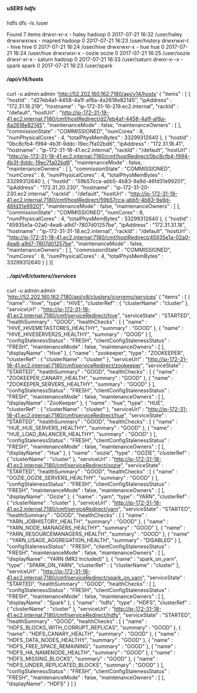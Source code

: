 ##### uSERS hdfs

hdfs dfs -ls /user

Found 7 items
drwxr-xr-x   - haley  hadoop          0 2017-07-21 16:32 /user/haley
drwxrwxrwx   - mapred hadoop          0 2017-07-21 16:23 /user/history
drwxrwxr-t   - hive   hive            0 2017-07-21 16:24 /user/hive
drwxrwxr-x   - hue    hue             0 2017-07-21 16:24 /user/hue
drwxrwxr-x   - oozie  oozie           0 2017-07-21 16:25 /user/oozie
drwxr-xr-x   - saturn hadoop          0 2017-07-21 16:33 /user/saturn
drwxr-x--x   - spark  spark           0 2017-07-21 16:23 /user/spark

##### /api/v14/hosts

curl -u admin:admin 'http://52.202.160.162:7180/api/v14/hosts'
{
  "items" : [ {
    "hostId" : "d27eb4a1-4458-4a1f-af8a-4a2618e82145",
    "ipAddress" : "172.31.16.219",
    "hostname" : "ip-172-31-16-219.ec2.internal",
    "rackId" : "/default",
    "hostUrl" : "http://ip-172-31-18-41.ec2.internal:7180/cmf/hostRedirect/d27eb4a1-4458-4a1f-af8a-4a2618e82145",
    "maintenanceMode" : false,
    "maintenanceOwners" : [ ],
    "commissionState" : "COMMISSIONED",
    "numCores" : 8,
    "numPhysicalCores" : 4,
    "totalPhysMemBytes" : 33299312640
  }, {
    "hostId" : "0bc8cfb4-f994-4b3f-9ddc-19ec7fa02bd6",
    "ipAddress" : "172.31.18.41",
    "hostname" : "ip-172-31-18-41.ec2.internal",
    "rackId" : "/default",
    "hostUrl" : "http://ip-172-31-18-41.ec2.internal:7180/cmf/hostRedirect/0bc8cfb4-f994-4b3f-9ddc-19ec7fa02bd6",
    "maintenanceMode" : false,
    "maintenanceOwners" : [ ],
    "commissionState" : "COMMISSIONED",
    "numCores" : 8,
    "numPhysicalCores" : 4,
    "totalPhysMemBytes" : 33299312640
  }, {
    "hostId" : "59b57cca-abb5-4b83-9a9d-46fd31e99201",
    "ipAddress" : "172.31.20.230",
    "hostname" : "ip-172-31-20-230.ec2.internal",
    "rackId" : "/default",
    "hostUrl" : "http://ip-172-31-18-41.ec2.internal:7180/cmf/hostRedirect/59b57cca-abb5-4b83-9a9d-46fd31e99201",
    "maintenanceMode" : false,
    "maintenanceOwners" : [ ],
    "commissionState" : "COMMISSIONED",
    "numCores" : 8,
    "numPhysicalCores" : 4,
    "totalPhysMemBytes" : 33299312640
  }, {
    "hostId" : "45935e1a-02a0-4ea8-a9d7-7807d01257be",
    "ipAddress" : "172.31.31.18",
    "hostname" : "ip-172-31-31-18.ec2.internal",
    "rackId" : "/default",
    "hostUrl" : "http://ip-172-31-18-41.ec2.internal:7180/cmf/hostRedirect/45935e1a-02a0-4ea8-a9d7-7807d01257be",
    "maintenanceMode" : false,
    "maintenanceOwners" : [ ],
    "commissionState" : "COMMISSIONED",
    "numCores" : 8,
    "numPhysicalCores" : 4,
    "totalPhysMemBytes" : 33299312640
  } ]
}[


##### ../api/v8/clusters/<githubName>/services


curl -u admin:admin 'http://52.202.160.162:7180/api/v8/clusters/jcorremo/services'
{
  "items" : [ {
    "name" : "hive",
    "type" : "HIVE",
    "clusterRef" : {
      "clusterName" : "cluster"
    },
    "serviceUrl" : "http://ip-172-31-18-41.ec2.internal:7180/cmf/serviceRedirect/hive",
    "serviceState" : "STARTED",
    "healthSummary" : "GOOD",
    "healthChecks" : [ {
      "name" : "HIVE_HIVEMETASTORES_HEALTHY",
      "summary" : "GOOD"
    }, {
      "name" : "HIVE_HIVESERVER2S_HEALTHY",
      "summary" : "GOOD"
    } ],
    "configStalenessStatus" : "FRESH",
    "clientConfigStalenessStatus" : "FRESH",
    "maintenanceMode" : false,
    "maintenanceOwners" : [ ],
    "displayName" : "Hive"
  }, {
    "name" : "zookeeper",
    "type" : "ZOOKEEPER",
    "clusterRef" : {
      "clusterName" : "cluster"
    },
    "serviceUrl" : "http://ip-172-31-18-41.ec2.internal:7180/cmf/serviceRedirect/zookeeper",
    "serviceState" : "STARTED",
    "healthSummary" : "GOOD",
    "healthChecks" : [ {
      "name" : "ZOOKEEPER_CANARY_HEALTH",
      "summary" : "GOOD"
    }, {
      "name" : "ZOOKEEPER_SERVERS_HEALTHY",
      "summary" : "GOOD"
    } ],
    "configStalenessStatus" : "FRESH",
    "clientConfigStalenessStatus" : "FRESH",
    "maintenanceMode" : false,
    "maintenanceOwners" : [ ],
    "displayName" : "ZooKeeper"
  }, {
    "name" : "hue",
    "type" : "HUE",
    "clusterRef" : {
      "clusterName" : "cluster"
    },
    "serviceUrl" : "http://ip-172-31-18-41.ec2.internal:7180/cmf/serviceRedirect/hue",
    "serviceState" : "STARTED",
    "healthSummary" : "GOOD",
    "healthChecks" : [ {
      "name" : "HUE_HUE_SERVERS_HEALTHY",
      "summary" : "GOOD"
    }, {
      "name" : "HUE_LOAD_BALANCER_HEALTHY",
      "summary" : "GOOD"
    } ],
    "configStalenessStatus" : "FRESH",
    "clientConfigStalenessStatus" : "FRESH",
    "maintenanceMode" : false,
    "maintenanceOwners" : [ ],
    "displayName" : "Hue"
  }, {
    "name" : "oozie",
    "type" : "OOZIE",
    "clusterRef" : {
      "clusterName" : "cluster"
    },
    "serviceUrl" : "http://ip-172-31-18-41.ec2.internal:7180/cmf/serviceRedirect/oozie",
    "serviceState" : "STARTED",
    "healthSummary" : "GOOD",
    "healthChecks" : [ {
      "name" : "OOZIE_OOZIE_SERVERS_HEALTHY",
      "summary" : "GOOD"
    } ],
    "configStalenessStatus" : "FRESH",
    "clientConfigStalenessStatus" : "FRESH",
    "maintenanceMode" : false,
    "maintenanceOwners" : [ ],
    "displayName" : "Oozie"
  }, {
    "name" : "yarn",
    "type" : "YARN",
    "clusterRef" : {
      "clusterName" : "cluster"
    },
    "serviceUrl" : "http://ip-172-31-18-41.ec2.internal:7180/cmf/serviceRedirect/yarn",
    "serviceState" : "STARTED",
    "healthSummary" : "GOOD",
    "healthChecks" : [ {
      "name" : "YARN_JOBHISTORY_HEALTH",
      "summary" : "GOOD"
    }, {
      "name" : "YARN_NODE_MANAGERS_HEALTHY",
      "summary" : "GOOD"
    }, {
      "name" : "YARN_RESOURCEMANAGERS_HEALTH",
      "summary" : "GOOD"
    }, {
      "name" : "YARN_USAGE_AGGREGATION_HEALTH",
      "summary" : "DISABLED"
    } ],
    "configStalenessStatus" : "FRESH",
    "clientConfigStalenessStatus" : "FRESH",
    "maintenanceMode" : false,
    "maintenanceOwners" : [ ],
    "displayName" : "YARN (MR2 Included)"
  }, {
    "name" : "spark_on_yarn",
    "type" : "SPARK_ON_YARN",
    "clusterRef" : {
      "clusterName" : "cluster"
    },
    "serviceUrl" : "http://ip-172-31-18-41.ec2.internal:7180/cmf/serviceRedirect/spark_on_yarn",
    "serviceState" : "STARTED",
    "healthSummary" : "GOOD",
    "healthChecks" : [ ],
    "configStalenessStatus" : "FRESH",
    "clientConfigStalenessStatus" : "FRESH",
    "maintenanceMode" : false,
    "maintenanceOwners" : [ ],
    "displayName" : "Spark"
  }, {
    "name" : "hdfs",
    "type" : "HDFS",
    "clusterRef" : {
      "clusterName" : "cluster"
    },
    "serviceUrl" : "http://ip-172-31-18-41.ec2.internal:7180/cmf/serviceRedirect/hdfs",
    "serviceState" : "STARTED",
    "healthSummary" : "GOOD",
    "healthChecks" : [ {
      "name" : "HDFS_BLOCKS_WITH_CORRUPT_REPLICAS",
      "summary" : "GOOD"
    }, {
      "name" : "HDFS_CANARY_HEALTH",
      "summary" : "GOOD"
    }, {
      "name" : "HDFS_DATA_NODES_HEALTHY",
      "summary" : "GOOD"
    }, {
      "name" : "HDFS_FREE_SPACE_REMAINING",
      "summary" : "GOOD"
    }, {
      "name" : "HDFS_HA_NAMENODE_HEALTH",
      "summary" : "GOOD"
    }, {
      "name" : "HDFS_MISSING_BLOCKS",
      "summary" : "GOOD"
    }, {
      "name" : "HDFS_UNDER_REPLICATED_BLOCKS",
      "summary" : "GOOD"
    } ],
    "configStalenessStatus" : "FRESH",
    "clientConfigStalenessStatus" : "FRESH",
    "maintenanceMode" : false,
    "maintenanceOwners" : [ ],
    "displayName" : "HDFS"
  } ]
}

